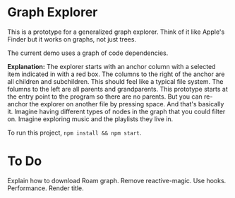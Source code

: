 # Graph Explorer

This is a prototype for a generalized graph explorer. Think of it like Apple's Finder but it works on graphs, not just trees.

The current demo uses a graph of code dependencies.

**Explanation:** The explorer starts with an anchor column with a selected item indicated in with a red box. The columns to the right of the anchor are all children and subchildren. This should feel like a typical file system. The folumns to the left are all parents and grandparents. This prototype starts at the entry point to the program so there are no parents. But you can re-anchor the explorer on another file by pressing space. And that's basically it. Imagine having different types of nodes in the graph that you could filter on. Imagine exploring music and the playlists they live in.

To run this project, `npm install && npm start`.

# To Do

Explain how to download Roam graph.
Remove reactive-magic.
Use hooks.
Performance.
Render title.
